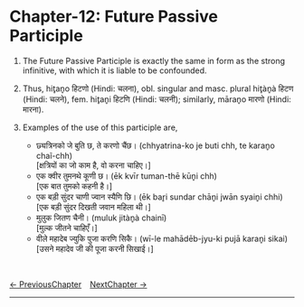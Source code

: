 # Chapter-12: Future Passive Participle

1. The Future Passive Participle is exactly the same in form as the strong infinitive, with which it is liable to be confounded.

2. Thus, hit̥an̥o हिटणो (Hindi: चलना), obl. singular and masc. plural hit̥àn̥à हिटण (Hindi: चलने), fem. hit̥an̥i हिटणि (Hindi: चलनी); similarly, māran̥o मारणो (Hindi: मारना).

3. Examples of the use of this participle are,
   - छ्यत्रिनको जे बुति छ, ते करणो चैंछ। (chhyatrina-ko je buti chh, te karan̥o chaĩ-chh)<br>
   [क्षत्रियों का जो काम है, वो करना चाहिए।]
   - एक क्वीर तुमनथे कूणी छ। (ēk kvīr tuman-thē kūn̥i chh)<br>
   [एक बात तुमको कहनी है।]
   - एक बड़ी सुंदर चाणी ज्वान स्यैणि छि। (ēk bar̥i sundar chān̥i jwān syain̥i chhi)<br>
   [एक बड़ी सुंदर दिखती जवान महिला थी।]
   - मुलुक जितण चैनी। (muluk jitàn̥à chainī)<br>
   [मुल्क जीतने चाहिएँ।]
   - वीले महादेब ज्युकि पुजा करणि सिकै। (wī-le mahādēb-jyu-ki pujā karan̥i sikai)<br>
   [उसने महादेव जी की पूजा करनी सिखाई।]

<br>

[<- PreviousChapter](/major/11_PastParticiple.md) &ensp; [NextChapter ->](/major/13_ConjunctiveParticiple.md)

---
